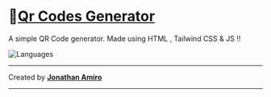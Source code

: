 # 📌[Qr Codes Generator ](https://monkey-qr.vercel.app/)

A simple QR Code generator. Made using HTML , Tailwind CSS &amp; JS !! 

![Languages](https://skillicons.dev/icons?i=html,tailwind,js)

---------------------------------------------
  Created by [**Jonathan Amiro**](github.com/jonathanamiro) 

---------------------------------------------
